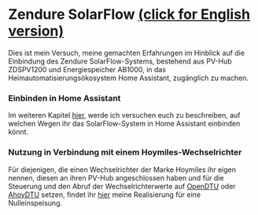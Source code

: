 # Zendure SolarFlow [(click for English version)](README_eng.md)
Dies ist mein Versuch, meine gemachten Erfahrungen im Hinblick auf die Einbindung des Zendure SolarFlow-Systems, bestehend aus PV-Hub ZDSPV1200 und Energiespeicher AB1000, in das Heimautomatisierungsökosystem Home Assistant, zugänglich zu machen.
### Einbinden in Home Assistant
Im weiteren Kapitel [hier](solarflow.md), werde ich versuchen euch zu beschreiben, auf welchen Wegen ihr das SolarFlow-System in Home Assistant einbinden könnt.
### Nutzung in Verbindung mit einem Hoymiles-Wechselrichter
Für diejenigen, die einen Wechselrichter der Marke Hoymiles ihr eigen nennen, diesen an ihren PV-Hub angeschlossen haben und für die Steuerung und den Abruf der Wechselrichterwerte auf [OpenDTU](https://github.com/tbnobody/OpenDTU) oder [AhoyDTU](https://ahoydtu.de/) setzen, findet ihr [hier](hoymiles.md) meine Realisierung für eine Nulleinspeisung.
